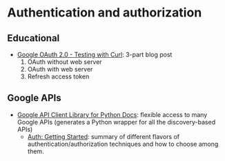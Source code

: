 # Authentication and authorization
## Educational
- [Google OAuth 2.0 - Testing with Curl](https://www.jhanley.com/google-oauth-2-0-testing-with-curl/): 3-part blog post
  1. OAuth without web server
  2. OAuth with web server
  3. Refresh access token


## Google APIs
- [Google API Client Library for Python Docs](https://github.com/googleapis/google-api-python-client/tree/master/docs): flexible access to many Google APIs (generates a Python wrapper for all the discovery-based APIs)
  - [Auth: Getting Started](https://github.com/googleapis/google-api-python-client/blob/master/docs/auth.md): summary of different flavors of authentication/authorization techniques and how to choose among them.

  
